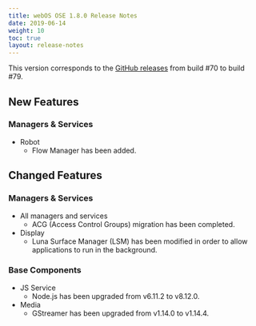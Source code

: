 ```yaml
---
title: webOS OSE 1.8.0 Release Notes
date: 2019-06-14
weight: 10
toc: true
layout: release-notes
---
```


This version corresponds to the [GitHub releases](https://github.com/webosose/build-webos/releases) from build #70 to build #79.

## New Features

### Managers & Services

* Robot
    * Flow Manager has been added.

## Changed Features

### Managers & Services

* All managers and services
    * ACG (Access Control Groups) migration has been completed.
* Display
    * Luna Surface Manager (LSM) has been modified in order to allow applications to run in the background.

### Base Components

* JS Service
    * Node.js has been upgraded from v6.11.2 to v8.12.0.
* Media
    * GStreamer has been upgraded from v1.14.0 to v1.14.4.

